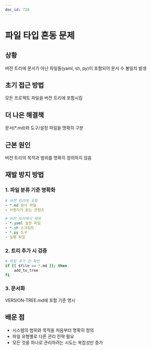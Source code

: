 ```yaml
---
doc_id: 728
---
```


# 파일 타입 혼동 문제

## 상황
버전 트리에 문서가 아닌 파일들(yaml, sh, py)이 포함되어 문서 수 불일치 발생

## 초기 접근 방법
모든 프로젝트 파일을 버전 트리에 포함시킴

## 더 나은 해결책
문서(*.md)와 도구/설정 파일을 명확히 구분

## 근본 원인
버전 트리의 목적과 범위를 명확히 정의하지 않음

## 재발 방지 방법

### 1. 파일 분류 기준 명확화
```yaml
# 버전 트리에 포함
- *.md 문서 파일
- 사용자가 읽는 콘텐츠

# 버전 트리에서 제외
- *.yaml 설정 파일
- *.sh 스크립트
- *.py 도구
- 실행 파일
```

### 2. 트리 추가 시 검증
```bash
# 파일 추가 전 확인
if [[ $file == *.md ]]; then
    add_to_tree
fi
```

### 3. 문서화
VERSION-TREE.md에 포함 기준 명시

## 배운 점
- 시스템의 범위와 목적을 처음부터 명확히 정의
- 파일 유형별로 다른 관리 전략 필요
- 모든 것을 하나로 관리하려는 시도는 복잡성만 증가